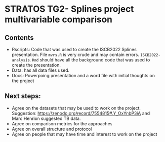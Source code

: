 # STRATOS TG2- Splines project multivariable comparison


## Contents
 - Rscripts: Code that was used to create the ISCB2022 Splines presentation. File `mvrs.R` is very crude and may contain errors. `ISCB2022-analysis.Rmd` should have all the background code that was used to create the presentation. 
 - Data: has all data files used. 
 - Docs: Powerpoing presentation and a word file with initial thoughts on the project
 
 
 ## Next steps: 
 
 - Agree on the datasets that may be used to work on the project. Suggestion: https://zenodo.org/record/7554815#.Y_OxYnbP3iA and Marc  Henrion suggested TB data. 
 - Agree on comparison metrics for the approaches 
 - Agree on overall structure and protocol
 - Agree on people that may have time and interest to work on the project

